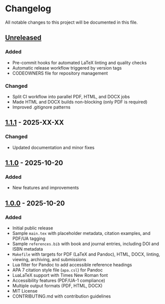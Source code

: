 # Changelog

All notable changes to this project will be documented in this file.

## [Unreleased]

### Added
- Pre-commit hooks for automated LaTeX linting and quality checks
- Automatic release workflow triggered by version tags
- CODEOWNERS file for repository management

### Changed
- Split CI workflow into parallel PDF, HTML, and DOCX jobs
- Made HTML and DOCX builds non-blocking (only PDF is required)
- Improved .gitignore patterns

## [1.1.1] - 2025-XX-XX

### Changed
- Updated documentation and minor fixes

## [1.1.0] - 2025-10-20

### Added
- New features and improvements

## [1.0.0] - 2025-10-20

### Added

- Initial public release
- Sample `main.tex` with placeholder metadata, citation examples, and PDF/UA tagging
- Sample `references.bib` with book and journal entries, including DOI and ISBN metadata
- `Makefile` with targets for PDF (LaTeX and Pandoc), HTML, DOCX, linting, viewing, archiving, and submissions
- Lua filter for Pandoc to add accessible reference headings
- APA 7 citation style file (`apa.csl`) for Pandoc
- LuaLaTeX support with Times New Roman font
- Accessibility features (PDF/UA-1 compliance)
- Multiple output formats (PDF, HTML, DOCX)
- MIT License
- CONTRIBUTING.md with contribution guidelines

[Unreleased]: https://github.com/lanie-carmelo/apa-7-student-paper-template/compare/v1.1.1...HEAD
[1.1.1]: https://github.com/lanie-carmelo/apa-7-student-paper-template/compare/v1.1.0...v1.1.1
[1.1.0]: https://github.com/lanie-carmelo/apa-7-student-paper-template/compare/v1.0.0...v1.1.0
[1.0.0]:
    https://github.com/lanie-carmelo/apa-7-student-paper-template/releases/tag/v1.0.0
